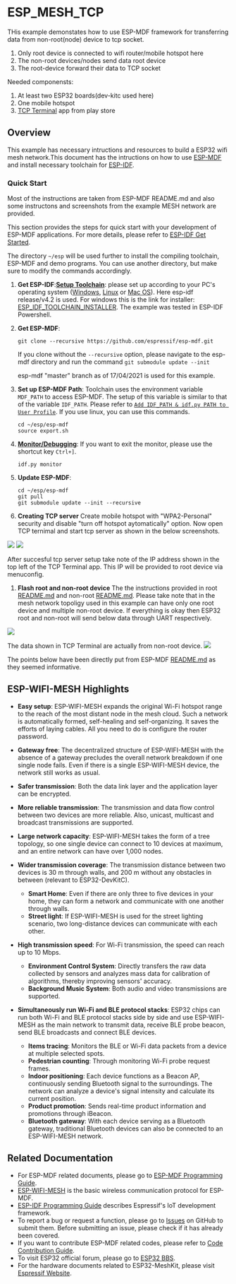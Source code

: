 # ESP_MESH_TCP
THis example demonstates how to use ESP-MDF framework for transferring data from non-root(node) device to tcp socket. 
1. Only root device is connected to wifi router/mobile hotspot here 
2. The non-root devices/nodes send data root device 
3. The root-device forward their data to TCP socket

Needed componensts:
1. At least two ESP32 boards(dev-kitc used here) 
2. One mobile hotspot
3. [TCP Terminal](https://play.google.com/store/apps/details?id=com.hardcodedjoy.tcpterminal) app from play store

## Overview

This example has necessary intructions and resources to build a ESP32 wifi mesh network.This document has the intructions on how to use [ESP-MDF](https://github.com/espressif/esp-mdf.git) and install necessary toolchain for [ESP-IDF](https://github.com/espressif/esp-idf.git). 


### Quick Start

Most of the instructions are taken from ESP-MDF README.md and also some instructons and screenshots from the example MESH network are provided.

This section provides the steps for quick start with your development of ESP-MDF applications. For more details, please refer to [ESP-IDF Get Started](https://docs.espressif.com/projects/esp-idf/en/v4.0.1/get-started/index.html#get-started).

The directory ``~/esp`` will be used further to install the compiling toolchain, ESP-MDF and demo programs. You can use another directory, but make sure to modify the commands accordingly.

1. **Get ESP-IDF**:[**Setup Toolchain**](https://docs.espressif.com/projects/esp-idf/en/stable/get-started-cmake/index.html#step-1-set-up-the-toolchain): please set up according to your PC's operating system ([Windows](https://docs.espressif.com/projects/esp-idf/en/stable/get-started-cmake/windows-setup.html), [Linux](https://docs.espressif.com/projects/esp-idf/en/stable/get-started-cmake/linux-setup.html) or [Mac OS](https://docs.espressif.com/projects/esp-idf/en/stable/get-started-cmake/macos-setup.html)). 
Here esp-idf release/v4.2 is used. For windows this is the link for installer: [ESP_IDF_TOOLCHAIN_INSTALLER](https://dl.espressif.com/dl/esp-idf-tools-setup-online-2.5.exe). The example was tested in ESP-IDF Powershell.


1. **Get ESP-MDF**:

    ```shell
    git clone --recursive https://github.com/espressif/esp-mdf.git
    ```

    If you clone without the `--recursive` option, please navigate to the esp-mdf directory and run the command `git submodule update --init`

    esp-mdf "master" branch as of 17/04/2021 is used for this example.



1. **Set up ESP-MDF Path**: Toolchain uses the environment variable ``MDF_PATH`` to access ESP-MDF. The setup of this variable is similar to that of the variable ``IDF_PATH``. Please refer to [`Add IDF_PATH & idf.py PATH to User Profile`](https://docs.espressif.com/projects/esp-idf/en/v4.0.1/get-started/index.html#step-4-set-up-the-environment-variables). If you use linux, you can use this commands.

    ```shell
    cd ~/esp/esp-mdf
    source export.sh
    ```
1. [**Monitor/Debugging**](https://docs.espressif.com/projects/esp-idf/en/stable/get-started/idf-monitor.html): If you want to exit the monitor, please use the shortcut key ``Ctrl+]``.

    ```shell
    idf.py monitor
    ```

1. **Update ESP-MDF**:

    ```shell
    cd ~/esp/esp-mdf
    git pull
    git submodule update --init --recursive
    ```
1. **Creating TCP server**
Create mobile hotspot with "WPA2-Personal" security and disable "turn off hotspot aytomatically" option. 
Now open TCP ternimal and start tcp server as shown in the below screenshots.

<img src="tcp_terminal_settings.jpg">
<img src="tcp_terminal_waiting.jpg">

After succesful tcp server setup take note of the IP address shown in the top left of the TCP Terminal app. This IP will be provided to root device via menuconfig. 

1. **Flash root and non-root device**
The the instructions provided in root [README.md](https://github.com/sumit612/esp_mesh_tcp/blob/dev/root/README.md) and non-root [README.md](https://github.com/sumit612/esp_mesh_tcp/blob/dev/non_root/README.md). 
Please take note that in the mesh network topoligy used in this example can have only one root device and multiple non-root device. If everything is okay then ESP32 root and non-root will send below data through UART respectively.
<img src="root_and_non_root_debug.PNG">

The data shown in TCP Terminal are actually from non-root device.
<img src="tcp_terminal_connect.jpg">

The points below have been directly put from ESP-MDF [README.md](https://github.com/espressif/esp-mdf/blob/master/README.md) as they seemed informative. 

## ESP-WIFI-MESH Highlights

* **Easy setup**: ESP-WIFI-MESH expands the original Wi-Fi hotspot range to the reach of the most distant node in the mesh cloud. Such a network is automatically formed, self-healing and self-organizing. It saves the efforts of laying cables. All you need to do is configure the router password.

* **Gateway free**: The decentralized structure of ESP-WIFI-MESH with the absence of a gateway precludes the overall network breakdown if one single node fails. Even if there is a single ESP-WIFI-MESH device, the network still works as usual.

* **Safer transmission**: Both the data link layer and the application layer can be encrypted.

* **More reliable transmission**: The transmission and data flow control between two devices are more reliable. Also, unicast, multicast and broadcast transmissions are supported.

* **Large network capacity**: ESP-WIFI-MESH takes the form of a tree topology, so one single device can connect to 10 devices at maximum, and an entire network can have over 1,000 nodes.

* **Wider transmission coverage**: The transmission distance between two devices is 30 m through walls, and 200 m without any obstacles in between (relevant to ESP32-DevKitC).
    * **Smart Home**: Even if there are only three to five devices in your home, they can form a network and communicate with one another through walls.
    * **Street light**: If ESP-WIFI-MESH is used for the street lighting scenario, two long-distance devices can communicate with each other.

* **High transmission speed**: For Wi-Fi transmission, the speed can reach up to 10 Mbps.
    * **Environment Control System**: Directly transfers the raw data collected by sensors and analyzes mass data for calibration of algorithms, thereby improving sensors' accuracy.
    * **Background Music System**: Both audio and video transmissions are supported.
    
* **Simultaneously run Wi-Fi and BLE protocol stacks**: ESP32 chips can run both Wi-Fi and BLE protocol stacks side by side and use ESP-WIFI-MESH as the main network to transmit data, receive BLE probe beacon, send BLE broadcasts and connect BLE devices.
    * **Items tracing**: Monitors the BLE or Wi-Fi data packets from a device at multiple selected spots.
    * **Pedestrian counting**: Through monitoring Wi-Fi probe request frames.
    * **Indoor positioning**: Each device functions as a Beacon AP, continuously sending Bluetooth signal to the surroundings. The network can analyze a device's signal intensity and calculate its current position.
    * **Product promotion**: Sends real-time product information and promotions through iBeacon.
    * **Bluetooth gateway**: With each device serving as a Bluetooth gateway, traditional Bluetooth devices can also be connected to an ESP-WIFI-MESH network.

## Related Documentation

* For ESP-MDF related documents, please go to [ESP-MDF Programming Guide](https://docs.espressif.com/projects/esp-mdf/en/latest/?badge=latest).
* [ESP-WIFI-MESH](https://docs.espressif.com/projects/esp-idf/en/stable/api-guides/mesh.html) is the basic wireless communication protocol for ESP-MDF.
* [ESP-IDF Programming Guide](https://docs.espressif.com/projects/esp-idf/en/stable/) describes Espressif's IoT development framework.
* To report a bug or request a function, please go to [Issues](https://github.com/espressif/esp-mdf/issues) on GitHub to submit them. Before submitting an issue, please check if it has already been covered.
* If you want to contribute ESP-MDF related codes, please refer to [Code Contribution Guide](docs/en/contribute/index.rst).
* To visit ESP32 official forum, please go to [ESP32 BBS](https://esp32.com/).
* For the hardware documents related to ESP32-MeshKit, please visit [Espressif Website](https://www.espressif.com/en/support/download/documents).

